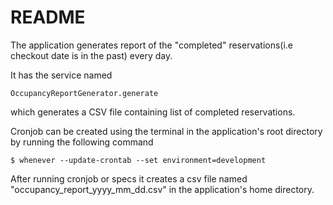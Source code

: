 # README

The application generates report of the "completed" reservations(i.e checkout date is in the past) every day. 

It has the service named
```
OccupancyReportGenerator.generate
```
which generates a CSV file containing list of completed reservations.

Cronjob can be created using the terminal in the application's root directory by running the following command
```
$ whenever --update-crontab --set environment=development
```
After running cronjob or specs it creates a csv file named "occupancy_report_yyyy_mm_dd.csv" in the application's home directory.
